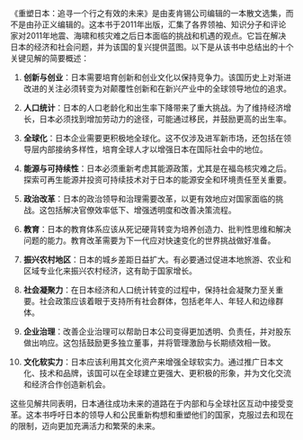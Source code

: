 《重塑日本：追寻一个行之有效的未来》是由麦肯锡公司编辑的一本散文选集，而不是由孙正义编辑的。这本书于2011年出版，汇集了各界领袖、知识分子和评论家对2011年地震、海啸和核灾难之后日本面临的挑战和机遇的观点。它旨在解决日本的经济和社会问题，并为该国的复兴提供蓝图。以下是从该书中总结出的十个关键见解的简要概述：

1. **创新与创业**：日本需要培育创新和创业文化以保持竞争力。该国历史上对渐进改进的关注必须转变为对颠覆性创新和在新兴产业中的全球领导地位的追求。

2. **人口统计**：日本的人口老龄化和出生率下降带来了重大挑战。为了维持经济增长，日本必须找到增加劳动力的途径，可能通过移民，并鼓励更高的出生率。

3. **全球化**：日本企业需要更积极地全球化。这不仅涉及进军新市场，还包括在领导层内部接纳多样性，培育全球人才以增强日本在国际社会中的地位。

4. **能源与可持续性**：日本必须重新考虑其能源政策，尤其是在福岛核灾难之后。探索可再生能源并投资可持续技术对于日本的能源安全和环境责任至关重要。

5. **政治改革**：日本的政治领导和治理需要改革，以更有效地应对国家面临的挑战。这包括解决官僚效率低下、增强透明度和改善决策流程。

6. **教育**：日本的教育体系应该从死记硬背转变为培养创造力、批判性思维和解决问题的能力。教育改革需要为下一代应对快速变化的世界挑战做好准备。

7. **振兴农村地区**：日本的城乡差距日益扩大。有必要通过促进本地旅游、农业和区域专业化来振兴农村经济，这有助于国家增长。

8. **社会凝聚力**：在日本经济和人口统计转变的过程中，保持社会凝聚力至关重要。社会政策应该着眼于支持所有社会群体，包括老年人、年轻人和边缘群体。

9. **企业治理**：改善企业治理可以帮助日本公司变得更加透明、负责任，并对股东做出响应。这包括鼓励更多独立董事，并将管理激励与长期绩效相一致。

10. **文化软实力**：日本应该利用其文化资产来增强全球软实力。通过推广日本文化、技术和品牌，该国可以在全球建立更强大、更积极的形象，并为文化交流和经济合作创造新机会。

这些见解共同表明，日本通往成功未来的道路在于内部和与全球社区互动中接受变革。这本书呼吁日本的领导人和公民重新构想和重塑他们的国家，克服过去和现在的限制，迈向更加充满活力和繁荣的未来。